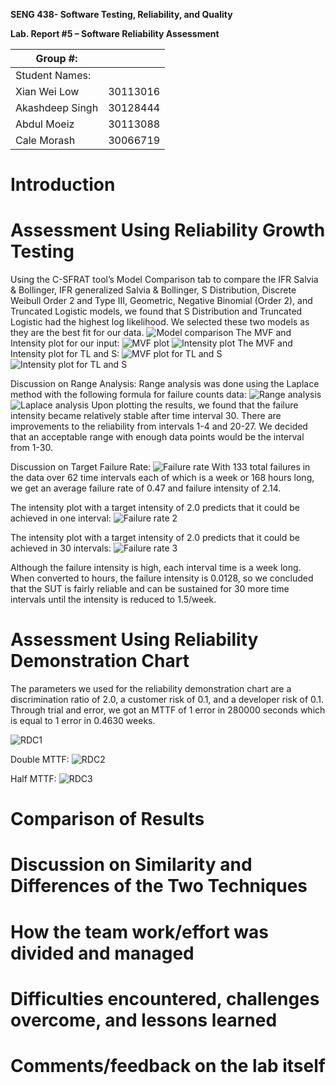 **SENG 438- Software Testing, Reliability, and Quality**

**Lab. Report \#5 – Software Reliability Assessment**

| Group \#:       |   |
|-----------------|---|
| Student Names:  |   |
|         Xian Wei Low        |  30113016 |
|          Akashdeep Singh       |  30128444 |
|        Abdul Moeiz         |  	30113088 |
| Cale Morash | 30066719 |

# Introduction

# 

# Assessment Using Reliability Growth Testing 
  Using the C-SFRAT tool’s Model Comparison tab to compare the IFR Salvia & Bollinger, IFR generalized Salvia & Bollinger, S Distribution, Discrete Weibull Order 2 and Type III, Geometric, Negative Binomial (Order 2), and Truncated Logistic models, we found that S Distribution and Truncated Logistic had the highest log likelihood. We selected these two models as they are the best fit for our data.
![Model comparison](https://github.com/seng438-winter-2023/seng438-a5-xianlow/blob/main/media/C-SFRATModelComparison.png)
The MVF and Intensity plot for our input:
![MVF plot](https://github.com/seng438-winter-2023/seng438-a5-xianlow/blob/main/media/MvfIntensityPlot.png)
![Intensity plot](https://github.com/seng438-winter-2023/seng438-a5-xianlow/blob/main/media/intensityPlot.png)
The MVF and Intensity plot for TL and S:
![MVF plot for TL and S](https://github.com/seng438-winter-2023/seng438-a5-xianlow/blob/main/media/MvfTlsPlot.png)
![Intensity plot for TL and S](https://github.com/seng438-winter-2023/seng438-a5-xianlow/blob/main/media/intensityTlsPlot.png)

Discussion on Range Analysis:
Range analysis was done using the Laplace method with the following formula for failure counts data:
![Range analysis](https://github.com/seng438-winter-2023/seng438-a5-xianlow/blob/main/media/rangeAnalysis.png)
![Laplace analysis](https://github.com/seng438-winter-2023/seng438-a5-xianlow/blob/main/media/laplaceAnalysis.png)
Upon plotting the results, we found that the failure intensity became relatively stable after time interval 30. There are improvements to the reliability from intervals 1-4 and 20-27. We decided that an acceptable range with enough data points would be the interval from 1-30. 

Discussion on Target Failure Rate:
![Failure rate](https://github.com/seng438-winter-2023/seng438-a5-xianlow/blob/main/media/targetFailureRate.png)
With 133 total failures in the data over 62 time intervals each of which is a week or 168 hours long, we get an average failure rate of 0.47 and failure intensity of 2.14. 

The intensity plot with a target intensity of 2.0 predicts that it could be achieved in one interval:
![Failure rate 2](https://github.com/seng438-winter-2023/seng438-a5-xianlow/blob/main/media/targetFailureRate2.png)

The intensity plot with a target intensity of 2.0 predicts that it could be achieved in 30 intervals:
![Failure rate 3](https://github.com/seng438-winter-2023/seng438-a5-xianlow/blob/main/media/targetFailureRate3.png)

Although the failure intensity is high, each interval time is a week long. When converted to hours, the failure intensity is 0.0128, so we concluded that the SUT is fairly reliable and can be sustained for 30 more time intervals until the intensity is reduced to 1.5/week.
# Assessment Using Reliability Demonstration Chart 


The parameters we used for the reliability demonstration chart are a discrimination ratio of 2.0, a customer risk of 0.1, and a developer risk of 0.1. Through trial and error, we got an MTTF of 1 error in 280000 seconds which is equal to 1 error in 0.4630 weeks.  

![RDC1](https://github.com/seng438-winter-2023/seng438-a5-xianlow/blob/main/media/Rdc.png)

Double MTTF:
![RDC2](https://github.com/seng438-winter-2023/seng438-a5-xianlow/blob/main/media/Rdc2.png)

Half MTTF:
![RDC3](https://github.com/seng438-winter-2023/seng438-a5-xianlow/blob/main/media/Rdc3.png)
# 

# Comparison of Results

# Discussion on Similarity and Differences of the Two Techniques

# How the team work/effort was divided and managed

# 

# Difficulties encountered, challenges overcome, and lessons learned

# Comments/feedback on the lab itself
